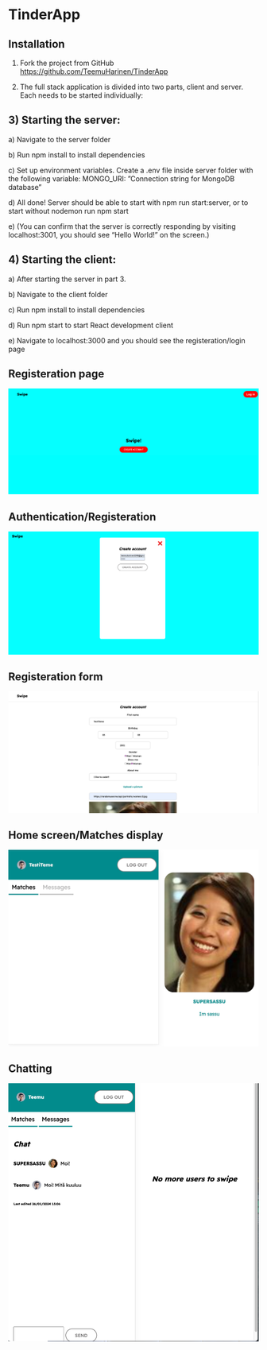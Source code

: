 # TinderApp

## Installation

1)	Fork the project from GitHub https://github.com/TeemuHarinen/TinderApp

2)	The full stack application is divided into two parts, client and server. Each needs to be started individually:

## 3)	Starting the server:

   a)	Navigate to the server folder

   b)	Run npm install to install dependencies

   c)	Set up environment variables. Create a .env file inside server folder with the following variable: MONGO_URI: ”Connection string for MongoDB database”

   d)	All done! Server should be able to start with npm run start:server, or to start without nodemon run npm start

   e)	(You can confirm that the server is correctly responding by visiting localhost:3001, you should see “Hello World!” on the screen.)


## 4)	Starting the client:
   
   a)	After starting the server in part 3.

   b)	Navigate to the client folder

   c)	Run npm install to install dependencies

   d)	Run npm start to start React development client

   e)	Navigate to localhost:3000 and you should see the registeration/login page


## Registeration page
![RegisterationPage](https://github.com/TeemuHarinen/TinderApp/blob/c14f2d9b0fcb5923fcc88e0c3816876883c150bb/pictures/SCR-20240126-nhdc.png)

## Authentication/Registeration
![PictureOfAuthForm](https://github.com/TeemuHarinen/TinderApp/blob/5990d1c32450d2ddcf3aa0631d20ea5bba3df49c/pictures/SCR-20240126-nigw.png)

## Registeration form
![PictureOfRegisterationForm](https://github.com/TeemuHarinen/TinderApp/blob/2264a37216de903e8ec72bb74d404ec53562bd82/pictures/SCR-20240126-nitv.png)

## Home screen/Matches display
![PictureOfDetailsForm](https://github.com/TeemuHarinen/TinderApp/blob/5990d1c32450d2ddcf3aa0631d20ea5bba3df49c/pictures/SCR-20240126-njda.jpeg)

## Chatting
![PictureWithChat](https://github.com/TeemuHarinen/TinderApp/blob/a88e6b15c423fd8e2e38a0fab8fc1041de62bad2/pictures/SCR-20240126-njvg.png)
